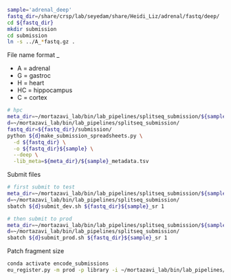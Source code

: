 ```bash
sample='adrenal_deep'
fastq_dir=/share/crsp/lab/seyedam/share/Heidi_Liz/adrenal/fastq/deep/
cd ${fastq_dir}
mkdir submission
cd submission
ln -s ../A_*fastq.gz .
```

File name format <tissue>_<age>_<sex>_<replicate>
* A = adrenal
* G = gastroc
* H = heart
* HC = hippocampus
* C = cortex

```bash
# hpc
meta_dir=~/mortazavi_lab/bin/lab_pipelines/splitseq_submission/${sample}
d=~/mortazavi_lab/bin/lab_pipelines/splitseq_submission/
fastq_dir=${fastq_dir}/submission/
python ${d}make_submission_spreadsheets.py \
  -d ${fastq_dir} \
  -o ${fastq_dir}${sample} \
  --deep \
  -lib_meta=${meta_dir}/${sample}_metadata.tsv
```

Submit files

```bash
# first submit to test
meta_dir=~/mortazavi_lab/bin/lab_pipelines/splitseq_submission/${sample}
d=~/mortazavi_lab/bin/lab_pipelines/splitseq_submission/
sbatch ${d}submit_dev.sh ${fastq_dir}${sample}_sr 1

# then submit to prod
meta_dir=~/mortazavi_lab/bin/lab_pipelines/splitseq_submission/${sample}
d=~/mortazavi_lab/bin/lab_pipelines/splitseq_submission/
sbatch ${d}submit_prod.sh ${fastq_dir}${sample}_sr 1
```

Patch fragment size

```bash
conda activate encode_submissions
eu_register.py -m prod -p library -i ~/mortazavi_lab/bin/lab_pipelines/splitseq_submission/adrenal_deep/adrenal_deep_sr_library_patch.tsv --patch

```

